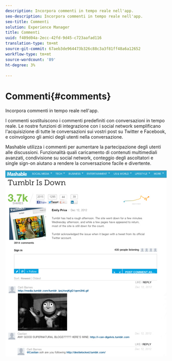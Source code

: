 ```yaml
---
description: Incorpora commenti in tempo reale nell'app.
seo-description: Incorpora commenti in tempo reale nell'app.
seo-title: Commenti
solution: Experience Manager
title: Commenti
uuid: f409d04a-2ecc-42fd-9d45-c723aafad116
translation-type: tm+mt
source-git-commit: 67aeb3de964473b326c88c3a3f81ff48a6a12652
workflow-type: tm+mt
source-wordcount: '89'
ht-degree: 3%

---
```



# Commenti{#comments}

Incorpora commenti in tempo reale nell&#39;app.

I commenti sostituiscono i commenti predefiniti con conversazioni in tempo reale. Le nostre funzioni di integrazione con i social network semplificano l&#39;acquisizione di tutte le conversazioni sui vostri post su Twitter e Facebook, e coinvolgono gli amici degli utenti nella conversazione.

Mashable utilizza i commenti per aumentare la partecipazione degli utenti alle discussioni. Funzionalità quali caricamento di contenuti multimediali avanzati, condivisione su social network, conteggio degli ascoltatori e single sign-on aiutano a rendere la conversazione facile e divertente.

![](assets/CommentsMashable.png)

<!-- 

c_comments_app.dita

 -->

